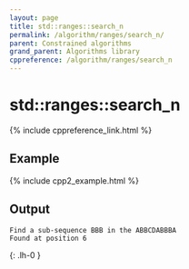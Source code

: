```yaml
---
layout: page
title: std::ranges::search_n
permalink: /algorithm/ranges/search_n/
parent: Constrained algorithms
grand_parent: Algorithms library
cppreference: /algorithm/ranges/search_n
---
```

# std::ranges::search_n

{% include cppreference_link.html %}

## Example

{% include cpp2_example.html %}

## Output

```
Find a sub-sequence BBB in the ABBCDABBBA
Found at position 6
```
{: .lh-0 }
